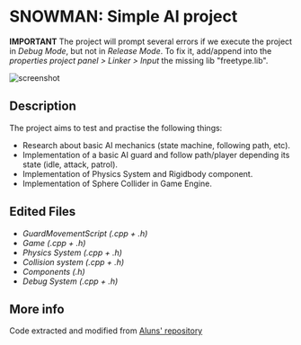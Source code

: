 # SNOWMAN: Simple AI project

**IMPORTANT** The project will prompt several errors if we execute the project in *Debug Mode*,  but not in *Release Mode*. To fix it, add/append into the *properties project panel > Linker > Input* the missing lib "freetype.lib".

![screenshot](https://i.imgur.com/D5oHsIS.png)

## Description
The project aims to test and practise the following things:
- Research about basic AI mechanics (state machine, following path, etc).
- Implementation of a basic AI guard and follow path/player depending its state (idle, attack, patrol).
- Implementation of Physics System and Rigidbody component.
- Implementation of Sphere Collider in Game Engine.

## Edited Files
- *GuardMovementScript (.cpp + .h)*
- *Game (.cpp + .h)*
- *Physics System (.cpp + .h)*
- *Collision system (.cpp + .h)*
- *Components (.h)*
- *Debug System (.cpp + .h)*

## More info
Code extracted and modified from [Aluns' repository](https://github.com/AlunAlun/MVD_06_FPS_Levels)
